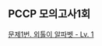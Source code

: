 ## PCCP 모의고사1회
[문제1번. 외톨이 알파벳 - Lv. 1](https://github.com/userbae/PCCP-/tree/main/PCCP%EB%AA%A8%EC%9D%98%EA%B3%A0%EC%82%AC1%ED%9A%8C/1%EB%B2%88%20%EC%99%B8%ED%86%A8%EC%9D%B4%20%EC%95%8C%ED%8C%8C%EB%B2%B3-Lv.1)
